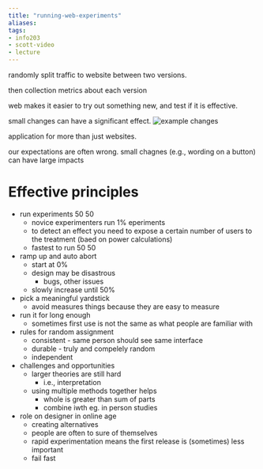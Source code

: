 ```yaml
---
title: "running-web-experiments"
aliases: 
tags: 
- info203
- scott-video
- lecture
---
```


randomly split traffic to website between two versions.

then collection metrics about each version

web makes it easier to try out something new, and test if it is effective.


small changes can have a significant effect. 
![example changes](https://i.imgur.com/fhmWtbh.png)

application for more than just websites.

our expectations are often wrong.
small chagnes (e.g., wording on a button) can have large impacts

# Effective principles
- run experiments 50 50
	- novice experimenters run 1% eperiments
	- to detect an effect you need to expose a certain number of users to the treatment (baed on power calculations)
	- fastest to run 50 50
- ramp up and auto abort
	- start at 0%
	- design may be disastrous
		- bugs, other issues
	- slowly increase until 50%
- pick a meaningful yardstick
	- avoid measures things because they are easy to measure
- run it for long enough
	- sometimes first use is not the same as what people are familiar with
- rules for random assignment
	- consistent - same person should see same interface
	- durable - truly and compelely random
	- independent 
- challenges and opportunities
	- larger theories are still hard
		- i.e., interpretation
	- using multiple methods together helps
		- whole is greater than sum of parts
		- combine iwth eg. in person studies
- role on designer in online age
	- creating alternatives
	- people are often to sure of themselves
	- rapid experimentation means the first release is (sometimes)  less important
	- fail fast